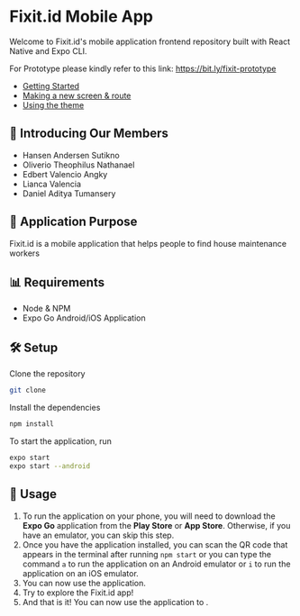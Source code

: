 # Fixit.id Mobile App

Welcome to Fixit.id's mobile application frontend repository built with React Native and Expo CLI.

For Prototype please kindly refer to this link:
https://bit.ly/fixit-prototype

- [Getting Started](#🛠-setup)
- [Making a new screen & route](#making-a-new-screen-and-route)
- [Using the theme](#using-the-theme)

## 🤝 Introducing Our Members
- Hansen Andersen Sutikno
- Oliverio Theophilus Nathanael
- Edbert Valencio Angky
- Lianca Valencia
- Daniel Aditya Tumansery

## 🌟 Application Purpose
Fixit.id is a mobile application that helps people to find house maintenance workers

## 📊 Requirements

- Node & NPM
- Expo Go Android/iOS Application

## 🛠 Setup

Clone the repository

```bash
git clone 
```

Install the dependencies

```bash
npm install
```

To start the application, run

```bash
expo start
expo start --android
```

## 📱 Usage
1. To run the application on your phone, you will need to download the **Expo Go** application from the **Play Store** or **App Store**. Otherwise, if you have an emulator, you can skip this step.
2. Once you have the application installed, you can scan the QR code that appears in the terminal after running `npm start` or you can type the command `a` to run the application on an Android emulator or `i` to run the application on an iOS emulator.
3. You can now use the application.
4. Try to explore the Fixit.id app!
5. And that is it! You can now use the application to .

